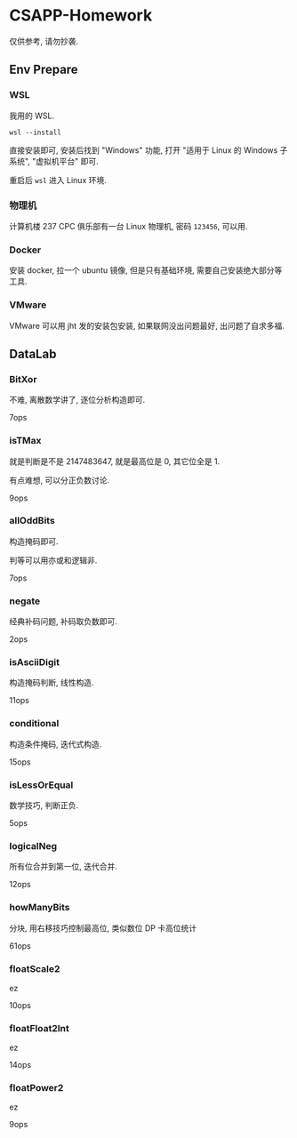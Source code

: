 # CSAPP-Homework

仅供参考, 请勿抄袭.

## Env Prepare

### WSL

我用的 WSL.

```
wsl --install
```

直接安装即可, 安装后找到 "Windows" 功能, 打开 "适用于 Linux 的 Windows 子系统", "虚拟机平台" 即可.

重启后 `wsl` 进入 Linux 环境.

### 物理机

计算机楼 237 CPC 俱乐部有一台 Linux 物理机, 密码 `123456`, 可以用.

### Docker

安装 docker, 拉一个 ubuntu 镜像, 但是只有基础环境, 需要自己安装绝大部分等工具.

### VMware

VMware 可以用 jht 发的安装包安装, 如果联网没出问题最好, 出问题了自求多福.

## DataLab

### BitXor

不难, 离散数学讲了, 逐位分析构造即可.

7ops

### isTMax

就是判断是不是 2147483647, 就是最高位是 0, 其它位全是 1.

有点难想, 可以分正负数讨论.

9ops

### allOddBits

构造掩码即可.

判等可以用亦或和逻辑非.

7ops

### negate

经典补码问题, 补码取负数即可.

2ops

### isAsciiDigit

构造掩码判断, 线性构造.

11ops

### conditional

构造条件掩码, 迭代式构造.

15ops

### isLessOrEqual

数学技巧, 判断正负.

5ops

### logicalNeg

所有位合并到第一位, 迭代合并.

12ops

### howManyBits

分块, 用右移技巧控制最高位, 类似数位 DP 卡高位统计

61ops

### floatScale2

ez

10ops

### floatFloat2Int

ez

14ops

### floatPower2

ez

9ops